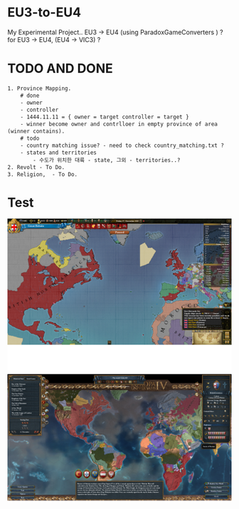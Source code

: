 # EU3-to-EU4
My Experimental Project.. EU3 -> EU4 (using ParadoxGameConverters ) ?
for EU3 -> EU4, (EU4 -> VIC3) ?

# TODO AND DONE
    1. Province Mapping.  
        # done
        - owner 
        - controller
        - 1444.11.11 = { owner = target controller = target }
        - winner become owner and contrlloer in empty province of area (winner contains).
        # todo
        - country matching issue? - need to check country_matching.txt ?
        - states and territories
            - 수도가 위치한 대륙 - state, 그외 - territories..? 
    2. Revolt - To Do.
    3. Religion,  - To Do.
    
# Test
![alt text](a.png) 
![alt text](b.png) 
